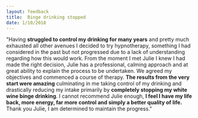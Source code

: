 ```yaml
---
layout: feedback
title:  Binge drinking stopped
date: 1/10/2018
---
```

"Having **struggled to control my drinking for many years** and pretty much exhausted all other avenues I decided to try hypnotherapy, something I had considered in the past but not progressed due to a lack of understanding regarding how this would work.
From the moment I met Julie I knew I had made the right decision, Julie has a professional, calming approach and at great ability to explain the process to be undertaken. We agreed my objectives and commenced a course of therapy. **The results from the very start were amazing** culminating in me taking control of my drinking and drastically reducing my intake primarily by **completely stopping my white wine binge drinking**. I cannot recommend Julie enough, **I feel I have my life back, more energy, far more control and simply a better quality of life.**
Thank you Julie, I am determined to maintain the progress."
